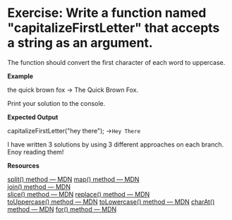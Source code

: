# Exercise:  Write a function named "capitalizeFirstLetter" that accepts a string as an argument.

The function should convert the first character of each word to uppercase. 

**Example** 

the quick brown fox -> The Quick Brown Fox. 

Print your solution to the console.

 **Expected Output**

capitalizeFirstLetter("hey there"); ->`Hey There`


I have written 3 solutions by using 3 different approaches on each branch. Enoy reading them!


**Resources**

[split() method — MDN](https://developer.mozilla.org/en-US/docs/Web/JavaScript/Reference/Global_Objects/String/split) 
[map() method — MDN](https://developer.mozilla.org/en-US/docs/Web/JavaScript/Reference/Global_Objects/Array/map)  
[join() method — MDN](https://developer.mozilla.org/en-US/docs/Web/JavaScript/Reference/Global_Objects/Array/join)  
[slice() method — MDN](https://developer.mozilla.org/en-US/docs/Web/JavaScript/Reference/Global_Objects/Array/slice)
[replace() method — MDN](https://developer.mozilla.org/en-US/docs/Web/JavaScript/Reference/Global_Objects/String/replace)  
[toUppercase() method — MDN](https://developer.mozilla.org/en-US/docs/Web/JavaScript/Reference/Global_Objects/String/toUpperCase) 
[toLowercase() method — MDN](https://developer.mozilla.org/en-US/docs/Web/JavaScript/Reference/Global_Objects/String/toLowerCase)
[charAt() method — MDN](https://developer.mozilla.org/en-US/docs/Web/JavaScript/Reference/Global_Objects/String/charAt)
[for() method — MDN](https://developer.mozilla.org/en-US/docs/Web/JavaScript/Reference/Statements/for)
